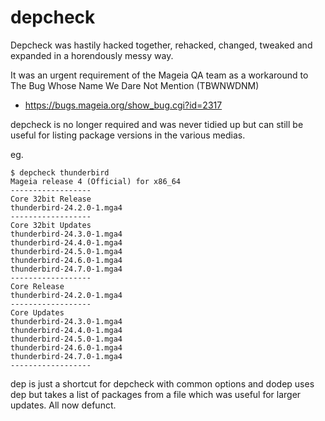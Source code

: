 depcheck
========

Depcheck was hastily hacked together, rehacked, changed, tweaked and expanded in a horendously messy way.

It was an urgent requirement of the Mageia QA team as a workaround to The Bug Whose Name We Dare Not Mention (TBWNWDNM)

- https://bugs.mageia.org/show_bug.cgi?id=2317

depcheck is no longer required and was never tidied up but can still be useful for listing package versions in
the various medias.

eg.

	$ depcheck thunderbird
	Mageia release 4 (Official) for x86_64
	------------------
	Core 32bit Release
	thunderbird-24.2.0-1.mga4
	------------------
	Core 32bit Updates
	thunderbird-24.3.0-1.mga4
	thunderbird-24.4.0-1.mga4
	thunderbird-24.5.0-1.mga4
	thunderbird-24.6.0-1.mga4
	thunderbird-24.7.0-1.mga4
	------------------
	Core Release
	thunderbird-24.2.0-1.mga4
	------------------
	Core Updates
	thunderbird-24.3.0-1.mga4
	thunderbird-24.4.0-1.mga4
	thunderbird-24.5.0-1.mga4
	thunderbird-24.6.0-1.mga4
	thunderbird-24.7.0-1.mga4
	------------------

dep is just a shortcut for depcheck with common options and dodep uses dep but takes a list of packages from a file
which was useful for larger updates. All now defunct. 
